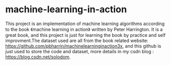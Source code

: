 # machine-learning-in-action
This project is an implementation of machine learning algorithms according to the book 《machine learning in action》 written by Peter Harrington. It is a great book, and this project is just for learning the book by practice and self improvment.The dataset used are all from the book related website: https://github.com/pbharrin/machinelearninginaction3x, and this github is just used to store the code and dataset, more details in my csdn blog : https://blog.csdn.net/solodom.
